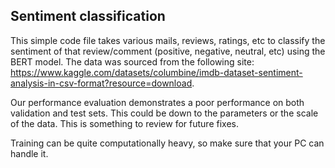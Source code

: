 ## Sentiment classification
This simple code file takes various mails, reviews, ratings, etc to classify the sentiment of that review/comment (positive, negative, neutral, etc) using the BERT model. The data was sourced from the following site: https://www.kaggle.com/datasets/columbine/imdb-dataset-sentiment-analysis-in-csv-format?resource=download.

Our performance evaluation demonstrates a poor performance on both validation and test sets. This could be down to the parameters or the scale of the data. This is something to review for future fixes.

Training can be quite computationally heavy, so make sure that your PC can handle it.